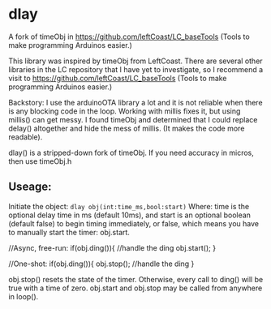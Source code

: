 # dlay
A fork of timeObj in https://github.com/leftCoast/LC_baseTools (Tools to make programming Arduinos easier.)

This library was inspired by timeObj from LeftCoast.
There are several other libraries in the LC repository that I have yet to investigate,
so I recommend a visit to https://github.com/leftCoast/LC_baseTools (Tools to make programming Arduinos easier.)

Backstory:
I use the arduinoOTA library a lot and it is not reliable when there is any blocking code in the loop.
Working with millis fixes it, but using millis() can get messy.  I found timeObj and determined that
I could replace delay() altogether and hide the mess of millis. (It makes the code more readable).

dlay() is a stripped-down fork of timeObj. If you need accuracy in micros, then use timeObj.h

## Useage:
   Initiate the object:
     ```
     dlay obj(int:time_ms,bool:start)
     ```
     Where:
       time is the optional delay time in ms (default 10ms), and
       start is an optional boolean (default false) to begin timing immediately,
             or false, which means you have to manually start the timer: obj.start.

   //Async, free-run:
     if(obj.ding()){
       //handle the ding
       obj.start();
     }

   //One-shot:
     if(obj.ding()){
       obj.stop();
       //handle the ding
     }

   obj.stop() resets the state of the timer. Otherwise, every call to ding() will be true with a time of zero.
   obj.start and obj.stop may be called from anywhere in loop().
